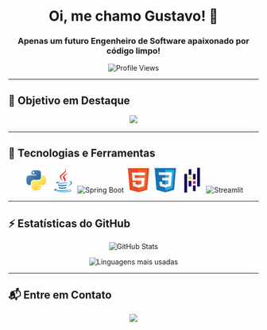 <h1 align="center">Oi, me chamo Gustavo! 👋</h1>
<h3 align="center">Apenas um futuro Engenheiro de Software apaixonado por código limpo!</h3>

<p align="center">
  <img src="https://komarev.com/ghpvc/?username=GUSTAVO-USER&label=Profile%20views&color=0e75b6&style=flat" alt="Profile Views" />
</p>

---

## 🌟 Objetivo em Destaque  
<p align="center">
  <img src="https://img.shields.io/badge/BECOME%20A%20SOFTWARE%20ENGINEER-FC0362?style=for-the-badge&logo=typescript&logoColor=white" />
</p>

---

## 🚀 Tecnologias e Ferramentas  

<p align="center">
  <img src="https://raw.githubusercontent.com/devicons/devicon/master/icons/python/python-original.svg" alt="Python" width="50" height="50"/>
  <img src="https://raw.githubusercontent.com/devicons/devicon/master/icons/java/java-original.svg" alt="Java" width="50" height="50"/>
  <img src="https://www.vectorlogo.zone/logos/springio/springio-icon.svg" alt="Spring Boot" width="50" height="50"/>
  <img src="https://raw.githubusercontent.com/devicons/devicon/master/icons/html5/html5-original.svg" alt="HTML" width="50" height="50"/>
  <img src="https://raw.githubusercontent.com/devicons/devicon/master/icons/css3/css3-original.svg" alt="CSS" width="50" height="50"/>
  <img src="https://raw.githubusercontent.com/devicons/devicon/master/icons/pandas/pandas-original.svg" alt="Pandas" width="50" height="50"/>
  <img src="https://streamlit.io/images/brand/streamlit-logo-primary-colormark-darktext.svg" alt="Streamlit" width="90"/>
</p>

---

## ⚡ Estatísticas do GitHub  

<p align="center">
  <img src="https://github-profile-summary-cards.vercel.app/api/cards/stats?username=GUSTAVO-USER&theme=tokyonight" alt="GitHub Stats" />
</p>

<p align="center">
  <img src="https://github-profile-summary-cards.vercel.app/api/cards/repos-per-language?username=GUSTAVO-USER&theme=tokyonight" alt="Linguagens mais usadas" />
</p>

---

## 📬 Entre em Contato  

<p align="center">
  <a href="mailto:gustavo@email.com">
    <img src="https://img.shields.io/badge/GMAIL-EA4335?style=for-the-badge&logo=gmail&logoColor=white" />
  </a>

</p>

